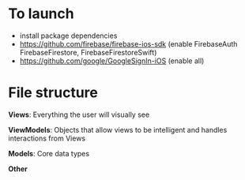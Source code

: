 # To launch

- install package dependencies
- https://github.com/firebase/firebase-ios-sdk (enable FirebaseAuth FirebaseFirestore, FirebaseFirestoreSwift)
- https://github.com/google/GoogleSignIn-iOS (enable all)

# File structure

**Views**: Everything the user will visually see

**ViewModels**: Objects that allow views to be intelligent and handles interactions from Views

**Models**: Core data types

**Other**
